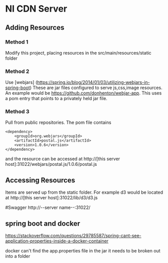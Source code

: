 # NI CDN Server

## Adding Resources

### Method 1
Modify this project, placing resources in the src/main/resources/static folder

### Method 2
Use [webjars] (https://spring.io/blog/2014/01/03/utilizing-webjars-in-spring-boot)
These are jar files configured to serve js,css,image resources.
An example would be https://github.com/donhenton/webjar-app. This uses
a pom entry that points to a privately held jar file.

### Method 3
Pull from public repositories. The pom file contains
```
<dependency>
    <groupId>org.webjars</groupId>
    <artifactId>postal.js</artifactId>
    <version>1.0.6</version>
</dependency>
```
and the resource can be accessed at http://[this server host]:31022/webjars/postal.js/1.0.6/postal.js

## Accessing Resources
Items are served up from the static folder. For example d3 would be located
at http://[this server host]:31022/lib/d3/d3.js


#Swagger
http://--server name--:31022/


## spring boot and docker
https://stackoverflow.com/questions/29785587/spring-cant-see-application-properties-inside-a-docker-container

docker can't find the app.properties file in the jar it needs to be broken out into a folder
